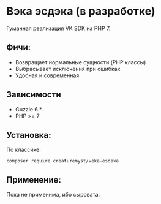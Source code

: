 # Вэка эсдэка (в разработке)
Гуманная реализация VK SDK на PHP 7.

## Фичи:
* Возвращает нормальные сущности (PHP классы)
* Выбрасывает исключения при ошибках
* Удобная и современная

## Зависимости
* Guzzle 6.*
* PHP >= 7

## Установка:
По классике:

    composer require creaturemyst/veka-esdeka

## Применение:
Пока не применима, ибо сыровата.